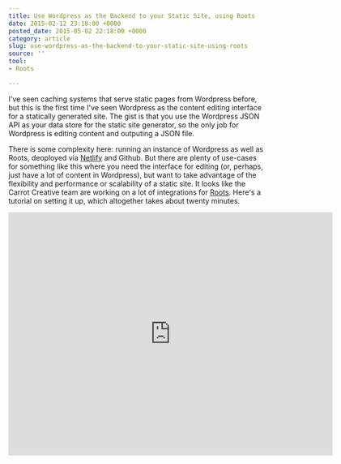 ```yaml
---
title: Use Wordpress as the Backend to your Static Site, using Roots
date: 2015-02-12 23:18:00 +0000
posted_date: 2015-05-02 22:18:00 +0000
category: article
slug: use-wordpress-as-the-backend-to-your-static-site-using-roots
source: ''
tool:
- Roots

---
```

I've seen caching systems that serve static pages from Wordpress before, but this is the first time I've seen Wordpress as the content editing interface for a statically generated site. The gist is that you use the Wordpress JSON API as your data store for the static site generator, so the only job for Wordpress is editing content and outputing a JSON file.

There is some complexity here: running an instance of Wordpress as well as Roots, deoployed via [Netlify](https://www.netlify.com/) and Github. But there are plenty of use-cases for something like this where you need the interface for editing (or, perhaps, just have a lot of content in Wordpress), but want to take advantage of the flexibility and performance or scalability of a static site. It looks like the Carrot Creative team are working on a lot of integrations for [Roots](http://roots.cx/). Here's a tutorial on setting it up, which altogether takes about twenty minutes.

<iframe width="640" height="480" src="https://www.youtube.com/embed/gdWZ0Bpvmw4?rel=0&amp;showinfo=0" frameborder="0" allowfullscreen></iframe>

